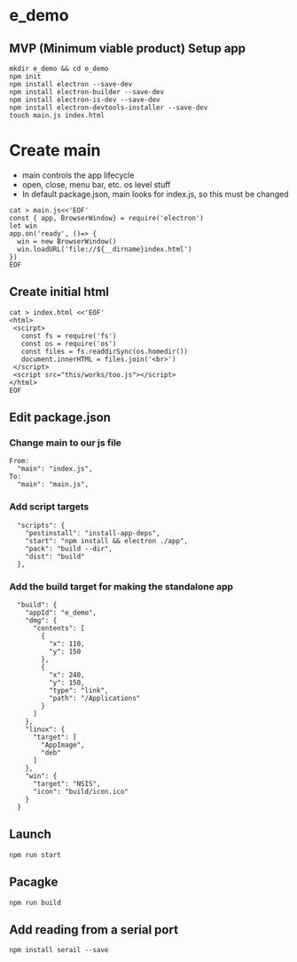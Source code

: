 # e_demo

## MVP (Minimum viable product) Setup app 
```
mkdir e_demo && cd e_demo
npm init
npm install electron --save-dev
npm install electron-builder --save-dev
npm install electron-is-dev --save-dev
npm install electron-devtools-installer --save-dev
touch main.js index.html
```

# Create main
- main controls the app lifecycle
- open, close, menu bar, etc. os level stuff
- In default package.json,  main looks for index.js, so this must be changed
```
cat > main.js<<'EOF'
const { app, BrowserWindow} = require('electron')
let win
app.on('ready', ()=> {
  win = new BrowserWindow()
  win.loadURL('file://${__dirname}index.html')
})
EOF
``` 

## Create initial html
```
cat > index.html <<'EOF'
<html>
 <scirpt>
   const fs = require('fs')
   const os = require('os')
   const files = fs.readdirSync(os.homedir())
   document.innerHTML = files.join('<br>')
 </script>
 <script src="this/works/too.js"></script>
</html>
EOF
```

## Edit package.json
### Change main to our js file
```
From:
  "main": "index.js",
To:
  "main": "main.js",
```

### Add script targets
```
  "scripts": {
    "postinstall": "install-app-deps",
    "start": "npm install && electron ./app",
    "pack": "build --dir",
    "dist": "build"
  },
```

### Add the build target for making the standalone app
```
  "build": {
    "appId": "e_demo",
    "dmg": {
      "contents": [
        {
          "x": 110,
          "y": 150
        },
        {
          "x": 240,
          "y": 150,
          "type": "link",
          "path": "/Applications"
        }
      ]
    },
    "linux": {
      "target": [
        "AppImage",
        "deb"
      ]
    },
    "win": {
      "target": "NSIS",
      "icon": "build/icon.ico"
    }
  }
```

## Launch
```
npm run start
```

## Pacagke
```
npm run build
```

## Add reading from a serial port 
```
npm install serail --save
```

